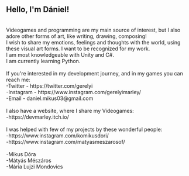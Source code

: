 <h2>Hello, I'm Dániel!</h2>
 <br>
Videogames and programming are my main source of interest, but I also adore other forms of art, like writing, drawing, composing!
 <br>
I wish to share my emotions, feelings and thoughts with the world, using these visual art forms. I want to be recognized for my work.
 <br>
I am most knowledgeable with Unity and C#. <br>
I am currently learning Python. <br>
 <br>
If you're interested in my development journey, and in my games you can reach me: <br>
-Twitter - https://twitter.com/gerelyi <br>
-Instagram - https://www.instagram.com/gerelyimarley/ <br>
-Email  - daniel.mikus03@gmail.com <br>
 <br>
I also have a website, where I share my Videogames: <br>
-https://devmarley.itch.io/ <br>
 <br>
I was helped with few of my projects by these wonderful people: <br>
-https://www.instagram.com/komikusdori/ <br>
-https://www.instagram.com/matyasmeszarosof/ <br>
 <br>
-Mikus Dóra <br>
-Mátyás Mészáros <br>
-Mária Lujzi Mondovics <br>
